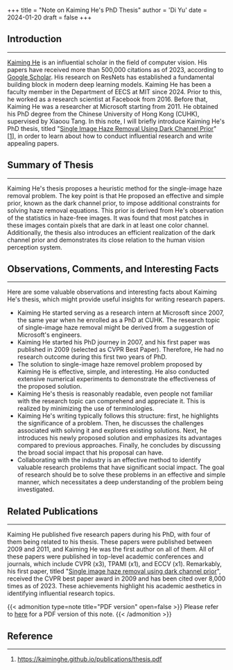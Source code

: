 +++
title = "Note on Kaiming He's PhD Thesis"
author = 'Di Yu'
date = 2024-01-20
draft = false
+++

## Introduction

---

[Kaiming He](https://kaiminghe.github.io/) is an influential scholar in the field of computer vision. His papers have received more than 500,000 citations as of 2023, according to [Google Scholar](https://scholar.google.com/citations?user=DhtAFkwAAAAJ&hl=en&oi=ao). His research on ResNets has established a fundamental building block in modern deep learning models. Kaiming He has been a faculty member in the Department of EECS at MIT since 2024. Prior to this, he worked as a research scientist at Facebook from 2016. Before that, Kaiming He was a researcher at Microsoft starting from 2011. He obtained his PhD degree from the Chinese University of Hong Kong (CUHK), supervised by Xiaoou Tang. In this note, I will briefly introduce Kaiming He's PhD thesis, titled "[Single Image Haze Removal Using Dark Channel Prior](https://kaiminghe.github.io/publications/thesis.pdf)" [[1](#reference)], in order to learn about how to conduct influential research and write appealing papers.

## Summary of Thesis

---

Kaiming He's thesis proposes a heuristic method for the single-image haze removal problem. The key point is that He proposed an effective and simple prior, known as the dark channel prior, to impose additional constraints for solving haze removal equations. This prior is derived from He's observation of the statistics in haze-free images. It was found that most patches in these images contain pixels that are dark in at least one color channel. Additionally, the thesis also introduces an efficient realization of the dark channel prior and demonstrates its close relation to the human vision perception system.

## Observations, Comments, and Interesting Facts

---

Here are some valuable observations and interesting facts about Kaiming He's thesis, which might provide useful insights for writing research papers.

- Kaiming He started serving as a research intern at Microsoft since 2007, the same year when he enrolled as a PhD at CUHK. The research topic of single-image haze removal might be derived from a suggestion of Microsoft's engineers.
- Kaiming He started his PhD journey in 2007, and his first paper was published in 2009 (selected as CVPR Best Paper). Therefore, He had no research outcome during this first two years of PhD.
- The solution to single-image haze removel problem proposed by Kaiming He is effective, simple, and interesting. He also conducted extensive numerical experiments to demonstrate the effectiveness of the proposed solution.
- Kaiming He's thesis is reasonably readable, even people not familiar with the research topic can comprehend and appreciate it. This is realized by minimizing the use of terminologies.
- Kaiming He's writing typically follows this structure: first, he highlights the significance of a problem. Then, he discusses the challenges associated with solving it and explores existing solutions. Next, he introduces his newly proposed solution and emphasizes its advantages compared to previous approaches. Finally, he concludes by discussing the broad social impact that his proposal can have.
- Collaborating with the industry is an effective method to identify valuable research problems that have significant social impact. The goal of research should be to solve these problems in an effective and simple manner, which necessitates a deep understanding of the problem being investigated.

## Related Publications

---

Kaiming He published five research papers during his PhD, with four of them being related to his thesis. These papers were published between 2009 and 2011, and Kaiming He was the first author on all of them. All of these papers were published in top-level academic conferences and journals, which include CVPR (x3), TPAMI (x1), and ECCV (x1). Remarkably, his first paper, titled "[Single image haze removal using dark channel prior](https://doi.org/10.1109/TPAMI.2010.168)", received the CVPR best paper award in 2009 and has been cited over 8,000 times as of 2023. These achievements highlight his academic aesthetics in identifying influential research topics.

{{< admonition type=note title="PDF version" open=false >}}
Please refer to [here](/posts/note-kaiming-he/Note_Kaiming_He.pdf) for a PDF version of this note.
{{< /admonition >}}

## Reference

---

1. https://kaiminghe.github.io/publications/thesis.pdf